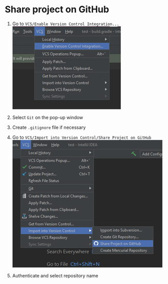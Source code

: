 # Share project on GitHub
1. Go to `VCS/Enable Version Control Integration...`
![step1](img/intellij-to-git-step-1.png)

2. Select `Git` on the pop-up window

3. Create `.gitignore` file if necessary

4. Go to `VCS/Import into Version Control/Share Project on GitHub`
![step4](img/intellij-to-git-step-2.png)

5. Authenticate and select repository name